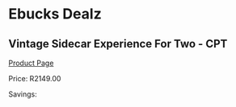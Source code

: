 
# Ebucks Dealz
## Vintage Sidecar Experience For Two - CPT
[Product Page](https://www.ebucks.com/web/shop/productSelected.do?prodId=212892584&catId=322194367)

Price: R2149.00

Savings: 


	